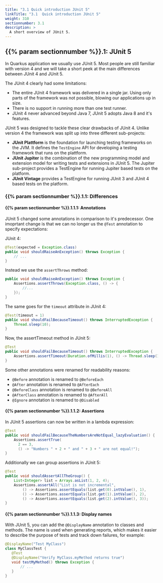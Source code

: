```yaml
---
title: "3.1 Quick introduction JUnit 5"
linkTitle: "3.1  Quick introduction JUnit 5"
weight: 310
sectionnumber: 3.1
description: >
  A short overview of JUnit 5.
---
```



## {{% param sectionnumber %}}.1: JUnit 5

In Quarkus application we usually use JUnit 5. Most people are still familiar with version 4 and we will take a short peek at the main differences between JUnit 4 and JUnit 5.

The JUnit 4 clearly had some limitations:

* The entire JUnit 4 framework was delivered in a single jar. Using only parts of the framework was not possible, blowing our applications up in size.
* There is no support in running more than one test runner.
* JUnit 4 never advanced beyond Java 7, JUnit 5 adopts Java 8 and it's features.

JUnit 5 was designed to tackle these clear drawbacks of JUnit 4. Unlike version 4 the framework was split up into three different sub-projects:

* **JUnit Plattform** is the foundation for launching testing frameworks on the JVM. It defines the `TestEngine` API for developing a testing framework that runs on the plattform.
* **JUnit Jupiter** is the combination of the new programming model and extension model for writing tests and extensions in JUnit 5. The Jupiter sub-project provides a TestEngine for running Jupiter based tests on the platform.
* **JUnit Vintage** provides a TestEngine for running JUnit 3 and JUnit 4 based tests on the platform.


### {{% param sectionnumber %}}.1.1: Differences


#### {{% param sectionnumber %}}.1.1.1: Annotations

JUnit 5 changed some annotations in comparison to it's predecessor. One imoprtant change is that we can no longer us the `@Test` annotation to specify expectations:

JUnit 4:
```java
@Test(expected = Exception.class)
public void shouldRaiseAnException() throws Exception {
    // ...
}
```

Instead we use the `assertThrows` method:

```java
public void shouldRaiseAnException() throws Exception {
    Assertions.assertThrows(Exception.class, () -> {
        //...
    });
}
```

The same goes for the `timeout` attribute in JUnit 4:

```java
@Test(timeout = 1)
public void shouldFailBecauseTimeout() throws InterruptedException {
    Thread.sleep(10);
}
```

Now, the assertTimeout method in JUnit 5:


```java
@Test
public void shouldFailBecauseTimeout() throws InterruptedException {
    Assertions.assertTimeout(Duration.ofMillis(1), () -> Thread.sleep(10));
}
```

Some other annotations were renamed for readability reasons:

* `@Before` annotation is renamed to `@BeforeEach`
* `@After` annotation is renamed to `@AfterEach`
* `@BeforeClass` annotation is renamed to `@BeforeAll`
* `@AfterClass` annotation is renamed to `@AfterAll`
* `@Ignore` annotation is renamed to `@Disabled`


#### {{% param sectionnumber %}}.1.1.2: Assertions

In JUnit 5 assertions can now be written in a lambda expression:

```java
@Test
public void shouldFailBecauseTheNumbersAreNotEqual_lazyEvaluation() {
    Assertions.assertTrue(
      2 == 3, 
      () -> "Numbers " + 2 + " and " + 3 + " are not equal!");
}
```

Additionally we can group assertions in JUnit 5:

```java
@Test
public void shouldAssertAllTheGroup() {
    List<Integer> list = Arrays.asList(1, 2, 4);
    Assertions.assertAll("List is not incremental",
        () -> Assertions.assertEquals(list.get(0).intValue(), 1),
        () -> Assertions.assertEquals(list.get(1).intValue(), 2),
        () -> Assertions.assertEquals(list.get(2).intValue(), 3));
}
```


#### {{% param sectionnumber %}}.1.1.3: Display names

 With JUnit 5, you can add the `@DisplayName` annotation to classes and methods. The name is used when generating reports, which makes it easier to describe the purpose of tests and track down failures, for example:

 ```java
@DisplayName("Test MyClass")
class MyClassTest {
    @Test
    @DisplayName("Verify MyClass.myMethod returns true")
    void testMyMethod() throws Exception {    
        // ...
    }
}
 ```
